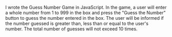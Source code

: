 I wrote the Guess Number Game in JavaScript.  In the game, a user will enter a whole number from 1 to 999 in the box and press the "Guess the Number" button to guess the number entered in the box. The user will be informed if the number guessed is greater than, less than or equal to the user's number. The total number of guesses will not exceed 10 times.
